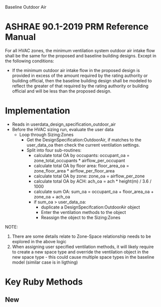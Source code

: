 Baseline Outdoor Air

# ASHRAE 90.1-2019 PRM Reference Manual
For all HVAC zones, the minimum ventilation system outdoor air intake flow shall be the same for the proposed and baseline building designs. Except in the following conditions:
- If the minimum outdoor air intake flow in the proposed design is provided in excess of the amount required by the rating authority or building official, then the baseline building design shall be modeled to reflect the greater of that required by the rating authority or building official and will be less than the proposed design.

# Implementation
- Reads in userdata_design_specification_outdoor_air
- Before the HVAC sizing run, evaluate the user data
  - Loop through Sizing:Zones
    - Get the DesignSpecification:OutdoorAir, if matches to the user_data_oa then check the current ventilation settings.
    - Split into four sub-routines:
      - calculate total OA by occupants: occupant_oa = zone_total_occupants * airflow_per_occupant
      - calculate total OA by floor area: floor_area_oa = zone_floor_area * airflow_per_floor_area
      - calculate total OA by zone: zone_oa = airflow_per_zone
      - calculate total OA by ACH: ach_oa = ach * height(m) / 3.6 / 1000
      - calculate sum OA: sum_oa = occupant_oa + floor_area_oa + zone_oa + ach_oa
      - if sum_oa > user_data_oa:
        - duplicate a DesignSpecifcation:OutdoorAir object
        - Enter the ventilation methods to the object
        - Reassign the object to the Sizing:Zones

NOTE: 
1. There are some details relate to Zone-Space relationship needs to be explored in the above logic
2. When assigning user specified ventilation methods, it will likely require to create a new space type and override the ventilation object in the new space type - this could cause multiple space types in the baseline model (similar case is in ligthing)

# Key Ruby Methods

## New

 
